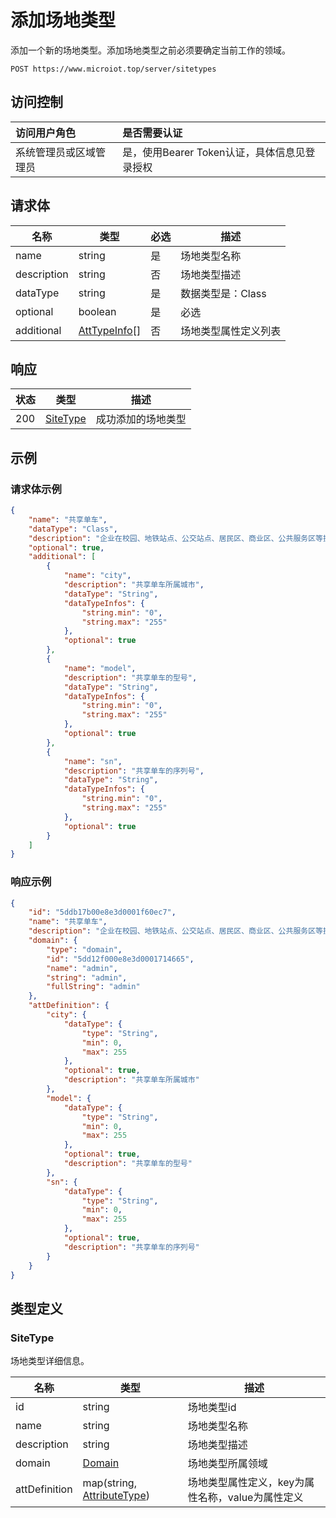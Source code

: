 # 添加场地类型

添加一个新的场地类型。添加场地类型之前必须要确定当前工作的领域。

``` HTTP
POST https://www.microiot.top/server/sitetypes
```
## 访问控制

| 访问用户角色           | 是否需要认证                                 |
| :--------------------- | :------------------------------------------- |
| 系统管理员或区域管理员 | 是，使用Bearer Token认证，具体信息见登录授权 |


## 请求体

| 名称        | 类型                                                 | 必选 | 描述                 |
| ----------- | ---------------------------------------------------- | ---- | -------------------- |
| name        | string                                               | 是   | 场地类型名称         |
| description | string                                               | 否   | 场地类型描述         |
| dataType    | string                                               | 是   | 数据类型是：Class    |
| optional    | boolean                                              | 是   | 必选                 |
| additional  | [AttTypeInfo](../datatype/typeinfo.md#atttypeinfo)[] | 否   | 场地类型属性定义列表 |



## 响应

| 状态 | 类型                  | 描述               |
| ---- | --------------------- | ------------------ |
| 200  | [SiteType](#sitetype) | 成功添加的场地类型 |



## 示例

### 请求体示例

``` JSON
{
    "name": "共享单车",
    "dataType": "Class",
    "description": "企业在校园、地铁站点、公交站点、居民区、商业区、公共服务区等提供自行车单车共享服务。",
    "optional": true,
    "additional": [
        {
            "name": "city",
            "description": "共享单车所属城市",
            "dataType": "String",
            "dataTypeInfos": {
                "string.min": "0",
                "string.max": "255"
            },
            "optional": true
        },
        {
            "name": "model",
            "description": "共享单车的型号",
            "dataType": "String",
            "dataTypeInfos": {
                "string.min": "0",
                "string.max": "255"
            },
            "optional": true
        },
        {
            "name": "sn",
            "description": "共享单车的序列号",
            "dataType": "String",
            "dataTypeInfos": {
                "string.min": "0",
                "string.max": "255"
            },
            "optional": true
        }
    ]
}
```

### 响应示例

``` JSON
{
    "id": "5ddb17b00e8e3d0001f60ec7",
    "name": "共享单车",
    "description": "企业在校园、地铁站点、公交站点、居民区、商业区、公共服务区等提供自行车单车共享服务。",
    "domain": {
        "type": "domain",
        "id": "5dd12f000e8e3d0001714665",
        "name": "admin",
        "string": "admin",
        "fullString": "admin"
    },
    "attDefinition": {
        "city": {
            "dataType": {
                "type": "String",
                "min": 0,
                "max": 255
            },
            "optional": true,
            "description": "共享单车所属城市"
        },
        "model": {
            "dataType": {
                "type": "String",
                "min": 0,
                "max": 255
            },
            "optional": true,
            "description": "共享单车的型号"
        },
        "sn": {
            "dataType": {
                "type": "String",
                "min": 0,
                "max": 255
            },
            "optional": true,
            "description": "共享单车的序列号"
        }
    }
}
```

## 类型定义

### SiteType

场地类型详细信息。

| 名称     | 类型   | 描述   |
| -------- | ------ | ------ |
| id       | string | 场地类型id |
| name | string | 场地类型名称                                       |
| description | string | 场地类型描述 |
| domain | [Domain](../domain/adddomain.md#domain) | 场地类型所属领域 |
| attDefinition | map(string, [AttributeType](../../devicetype/adddevicetype/#attributetype)) | 场地类型属性定义，key为属性名称，value为属性定义 |

